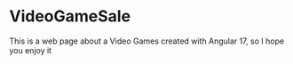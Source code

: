 # VideoGameSale
This is a web page about a Video Games created with Angular 17, so I hope you enjoy it
